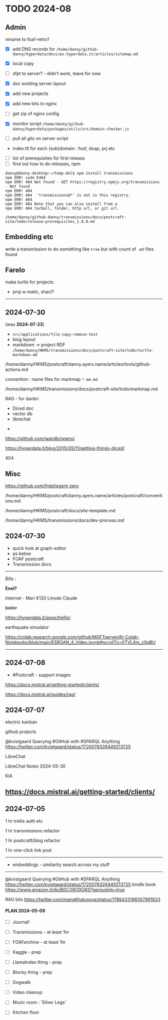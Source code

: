 # TODO 2024-08

## Admin

rename to foaf-retro?

- [x] add DNS records for `/home/danny/github-danny/hyperdata/docs/ps.hyperdata.it/articles/sitemap.md`
- [x] local copy
- [ ] sfpt to server? - didn't work, leave for now
- [x] doc existing server layout
- [x] add new projects
- [x] add new bits to nginx
- [ ] get zip of nginx config

- [x] monitor script `/home/danny/github-danny/hyperdata/packages/utils/src/domain-checker.js`

- [ ] pull all gits on server script

- index.ttl for each (sub)domain : foaf, doap, prj etc

- [ ] list of prerequisites for first release
- [ ] find out how to do releases, npm

```
danny@danny-desktop:~/temp-del$ npm install transmissions
npm ERR! code E404
npm ERR! 404 Not Found - GET https://registry.npmjs.org/transmissions - Not found
npm ERR! 404
npm ERR! 404  'transmissions@*' is not in this registry.
npm ERR! 404
npm ERR! 404 Note that you can also install from a
npm ERR! 404 tarball, folder, http url, or git url.

/home/danny/github-danny/transmissions/docs/postcraft-site/todo/release-prerequisites_1.0.0.md
```

## Embedding etc

write a transmission to do something like `tree` but with count of `.md` files found

## Farelo

make turtle for projects

- proj-a-matic, shacl?

---

## 2024-07-30

(was **2024-07-23**)

- `src/applications/file-copy-remove-test`
- blog layout
- markdown -> project RDF `/home/danny/HKMS/transmissions/docs/postcraft-site/todo/turtle-markdown.md`

/home/danny/HKMS/postcraft/danny.ayers.name/articles/tools/github-actions.md

convention : name files for markmap `*.mm.md`

/home/danny/HKMS/transmissions/docs/postcraft-site/todo/markmap.md

RAG - for danbri

- Diced doc
- vector db
- librechat

*

https://github.com/wandb/openui

https://hyperdata.it/blog/2015/05/11/getting-things-diced/

404

## Misc

https://github.com/frdel/agent-zero

/home/danny/HKMS/postcraft/danny.ayers.name/articles/postcraft/conventions.md

/home/danny/HKMS/postcraft/docs/site-template.md

/home/danny/HKMS/transmissions/docs/dev-process.md

## 2024-07-30

- quick look at graph-editor
- as below
- FOAF postcraft
- Transmission docs

---

Bills :

**Enel?**

Internet - Mari €120
Linode
Claude

~~boiler~~

https://hyperdata.it/apps/trellis/

earthquake simulator

https://colab.research.google.com/github/MSFTserver/AI-Colab-Notebooks/blob/main/ESRGAN_4_Video.ipynb#scrollTo=XTVL4m_zXqBU

---

## 2024-07-08

- #Postcraft - support images

https://docs.mistral.ai/getting-started/clients/

https://docs.mistral.ai/guides/rag/

## 2024-07-07

electric
kanban

github projects

@kvistgaard
Querying #GitHub with #SPARQL Anything
https://twitter.com/kvistgaard/status/1720078326449213725

LibreChat

LibreChat Notes 2024-05-30

KIA

## https://docs.mistral.ai/getting-started/clients/

## 2024-07-05

1 hr trellis auth etc

1 hr transmissions refactor

1 hr postcraft/blog refactor

1 hr one-click link post

---

- embeddings - similarity search across my stuff

---

@kvistgaard
Querying #GitHub with #SPARQL Anything
https://twitter.com/kvistgaard/status/1720078326449213725
kindle book
https://www.amazon.it/dp/B0C3W3XG6S?geniuslink=true

RAG bits
https://twitter.com/mariaKhalusova/status/1786433198357991833

#### PLAN 2024-05-09

- [ ] Journal!

- [ ] Transmissions - at least 1hr
- [ ] FOAFarchive - at least 1hr
- [ ] Kaggle - prep
- [ ] LlamaIndex thing - prep
- [ ] Blocky thing - prep
- [ ] Dogwalk

- [ ] Video cleanup
- [ ] Music room : 'Silver Legs'
- [ ] Kitchen floor
